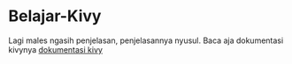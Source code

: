 # Belajar-Kivy

Lagi males ngasih penjelasan, penjelasannya nyusul.
Baca aja dokumentasi kivynya [dokumentasi kivy](https://kivy.org/doc/stable/)
